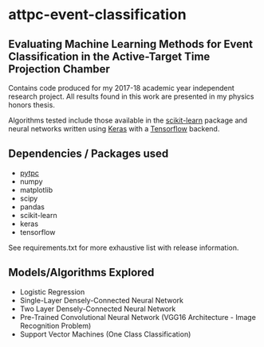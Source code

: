 # attpc-event-classification


## Evaluating Machine Learning Methods for Event Classification in the Active-Target Time Projection Chamber
Contains code produced for my 2017-18 academic year independent research project. All results found in this work are presented in my physics honors thesis.


Algorithms tested include those available in the [scikit-learn](http://scikit-learn.org/stable/) package and neural
networks written using [Keras](https://keras.io/) with a [Tensorflow](https://www.tensorflow.org/) backend.


## Dependencies / Packages used
* [pytpc](https://github.com/ATTPC/pytpc)
* numpy
* matplotlib
* scipy
* pandas
* scikit-learn
* keras
* tensorflow

See requirements.txt for more exhaustive list with release information.

## Models/Algorithms Explored
* Logistic Regression
* Single-Layer Densely-Connected Neural Network
* Two Layer Densely-Connected Neural Network
* Pre-Trained Convolutional Neural Network (VGG16 Architecture - Image Recognition Problem)
* Support Vector Machines (One Class Classification)

